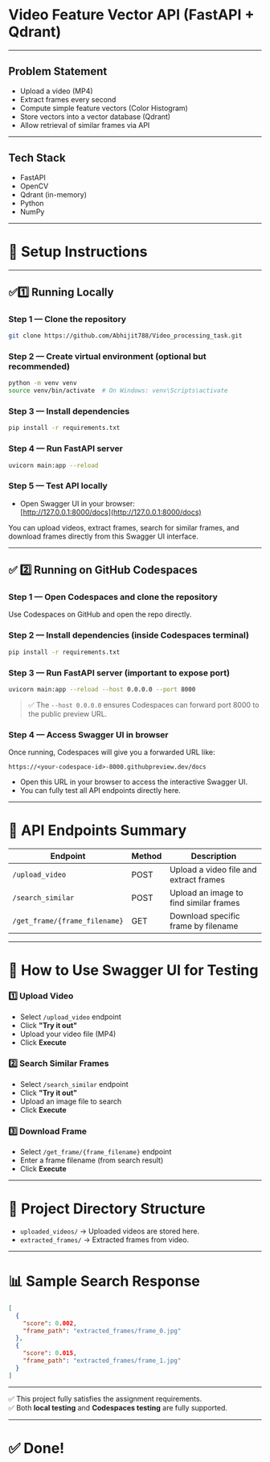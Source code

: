 
# Video Feature Vector API (FastAPI + Qdrant)

---

## Problem Statement

- Upload a video (MP4)
- Extract frames every second
- Compute simple feature vectors (Color Histogram)
- Store vectors into a vector database (Qdrant)
- Allow retrieval of similar frames via API

---

## Tech Stack

- FastAPI
- OpenCV
- Qdrant (in-memory)
- Python
- NumPy

---

# 🔧 Setup Instructions

---

## ✅1️⃣ Running Locally

### Step 1 — Clone the repository

```bash
git clone https://github.com/Abhijit788/Video_processing_task.git
```

### Step 2 — Create virtual environment (optional but recommended)

```bash
python -m venv venv
source venv/bin/activate  # On Windows: venv\Scripts\activate
```

### Step 3 — Install dependencies

```bash
pip install -r requirements.txt
```

### Step 4 — Run FastAPI server

```bash
uvicorn main:app --reload
```

### Step 5 — Test API locally

- Open Swagger UI in your browser:  
  [http://127.0.0.1:8000/docs](http://127.0.0.1:8000/docs)

You can upload videos, extract frames, search for similar frames, and download frames directly from this Swagger UI interface.

---

## ✅ 2️⃣ Running on GitHub Codespaces

### Step 1 — Open Codespaces and clone the repository

Use Codespaces on GitHub and open the repo directly.

### Step 2 — Install dependencies (inside Codespaces terminal)

```bash
pip install -r requirements.txt
```

### Step 3 — Run FastAPI server (important to expose port)

```bash
uvicorn main:app --reload --host 0.0.0.0 --port 8000
```

> ✅ The `--host 0.0.0.0` ensures Codespaces can forward port 8000 to the public preview URL.

### Step 4 — Access Swagger UI in browser

Once running, Codespaces will give you a forwarded URL like:

```
https://<your-codespace-id>-8000.githubpreview.dev/docs
```

- Open this URL in your browser to access the interactive Swagger UI.
- You can fully test all API endpoints directly here.

---

# 🚀 API Endpoints Summary

| Endpoint | Method | Description |
| -------- | ------ | ----------- |
| `/upload_video` | POST | Upload a video file and extract frames |
| `/search_similar` | POST | Upload an image to find similar frames |
| `/get_frame/{frame_filename}` | GET | Download specific frame by filename |

---

# 🧪 How to Use Swagger UI for Testing

### 1️⃣ Upload Video

- Select `/upload_video` endpoint
- Click **"Try it out"**
- Upload your video file (MP4)
- Click **Execute**

### 2️⃣ Search Similar Frames

- Select `/search_similar` endpoint
- Click **"Try it out"**
- Upload an image file to search
- Click **Execute**

### 3️⃣ Download Frame

- Select `/get_frame/{frame_filename}` endpoint
- Enter a frame filename (from search result)
- Click **Execute**

---

# 📂 Project Directory Structure

- `uploaded_videos/` → Uploaded videos are stored here.
- `extracted_frames/` → Extracted frames from video.

---

# 📊 Sample Search Response

```json
[
  {
    "score": 0.002,
    "frame_path": "extracted_frames/frame_0.jpg"
  },
  {
    "score": 0.015,
    "frame_path": "extracted_frames/frame_1.jpg"
  }
]
```

---

✅ This project fully satisfies the assignment requirements.  
✅ Both **local testing** and **Codespaces testing** are fully supported.

---

# ✅ Done!
